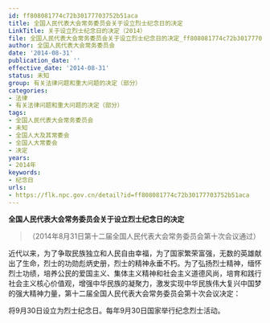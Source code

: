 ```yaml
---
id: ff808081774c72b30177703752b51aca
title: 全国人民代表大会常务委员会关于设立烈士纪念日的决定
LinkTitle: 关于设立烈士纪念日的决定（2014）
file: 全国人民代表大会常务委员会关于设立烈士纪念日的决定_ff808081774c72b30177703752b51aca.docx
author: 全国人民代表大会常务委员会
date: '2014-08-31'
publication_date: ''
effective_date: '2014-08-31'
status: 未知
group: 有关法律问题和重大问题的决定（部分）
categories:
- 法律
- 有关法律问题和重大问题的决定（部分）
tags:
- 全国人民代表大会常务委员会
- 未知
- 全国人大及其常委会
- 全国人大常委会
- 决定
years:
- 2014年
keywords:
- 纪念日
urls:
- https://flk.npc.gov.cn/detail?id=ff808081774c72b30177703752b51aca
---
```


**全国人民代表大会常务委员会关于设立烈士纪念日的决定**

> （2014年8月31日第十二届全国人民代表大会常务委员会第十次会议通过）

近代以来，为了争取民族独立和人民自由幸福，为了国家繁荣富强，无数的英雄献出了生命，烈士的功勋彪炳史册，烈士的精神永垂不朽。为了弘扬烈士精神，缅怀烈士功绩，培养公民的爱国主义、集体主义精神和社会主义道德风尚，培育和践行社会主义核心价值观，增强中华民族的凝聚力，激发实现中华民族伟大复兴中国梦的强大精神力量，第十二届全国人民代表大会常务委员会第十次会议决定：

将9月30日设立为烈士纪念日。每年9月30日国家举行纪念烈士活动。

